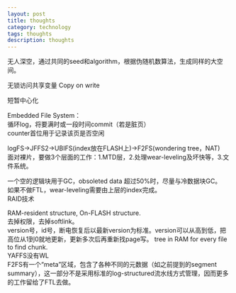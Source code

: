 ```yaml
---
layout: post
title: thoughts
category: technology
tags: thoughts
description: thoughts
---
```


无人深空，通过共同的seed和algorithm，根据伪随机数算法，生成同样的大空间。

无锁访问共享变量 Copy on write

短暂中心化

Embedded File System：  
循环log，将要满时或一段时间commit（若是脏页）  
counter首位用于记录该页是否空闲

logFS->JFFS2->UBIFS(index放在FLASH上)->F2FS(wondering tree，NAT)  
面对裸片，要做3个层面的工作：1.MTD层，2.处理wear-leveling及坏快等，3.文件系统。

一个空的逻辑块用于GC，obsoleted data 超过50%时，尽量与冷数据块GC。  
如果不做FTL，wear-leveling需要由上层的index完成。  
RAID技术

RAM-resident structure, On-FLASH structure.  
去掉权限，去掉softlink。  
version号，id号，断电恢复后以最新version为标准。version可以从高到低，把高位从1到0就地更新，更新多次后再重新找page写。
tree in RAM for every file to find chunk.  
YAFFS没有WL  
F2FS有一个“meta”区域，包含了各种不同的元数据（如之前提到的segment summary），这一部分不是采用标准的log-structured流水线方式管理，因而更多的工作留给了FTL去做。  


